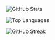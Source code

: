![GitHub Stats](https://versel-fork.vercel.app/api?username=akoc95&count_private=true&layout=compact&theme=radical)

![Top Languages](https://github-readme-stats.vercel.app/api/top-langs/?username=akoc95&count_private=true&layout=compact&theme=radical)

![GitHub Streak](https://github-readme-streak-stats.herokuapp.com?user=akoc95&count_private=true&theme=radical)
